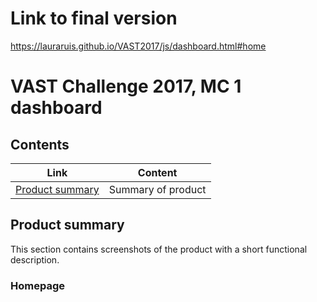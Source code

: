 # Link to final version
https://lauraruis.github.io/VAST2017/js/dashboard.html#home

# VAST Challenge 2017, MC 1 dashboard

## Contents
Link | Content
------------ | ------------- 
[Product summary](#product-summary) | Summary of product

## Product summary
This section contains screenshots of the product with a short functional description.

### Homepage


